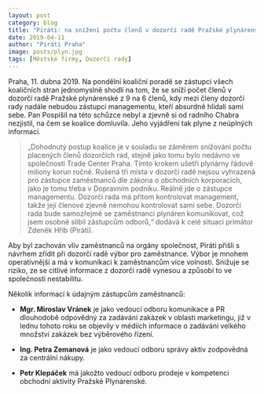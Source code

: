 ```yaml
---
layout: post
category: blog
title: "Piráti: na snížení počtu členů v dozorčí radě Pražské plynárenské se koalice jednomyslně shodla, Pospíšil na jednání nebyl"
date: 2019-04-11
author: "Piráti Praha"
image: posts/plyn.jpg
tags: [Městské firmy, Dozorčí rady] 
---
```


Praha, 11. dubna 2019. Na pondělní koaliční poradě se zástupci všech koaličních stran jednomyslně shodli na tom, že se sníží počet členů v dozorčí radě Pražské plynárenské z 9 na 6 členů, kdy mezi členy dozorčí rady nadále nebudou zástupci managementu, kteří absurdně hlídali sami sebe. Pan Pospíšil na této schůzce nebyl a zjevně si od radního Chabra nezjistil, na čem se koalice domluvila. Jeho vyjádření tak plyne z neúplných informací.

> „Dohodnutý postup koalice je v souladu se záměrem snižování počtu placených členů dozorčích rad, stejně jako tomu bylo nedávno ve společnosti Trade Center Praha. Tímto krokem ušetří plynárny řádově miliony korun ročně. Rušená tři místa v dozorčí radě nejsou vyhrazená pro zástupce zaměstnanců dle zákona o obchodních korporacích, jako je tomu třeba v Dopravním podniku. Reálně jde o zástupce managementu. Dozorčí rada má přitom kontrolovat management, takže její členové zjevně nemohou kontrolovat sami sebe. Dozorčí rada bude samozřejmě se zaměstnanci plynáren komunikovat, což jsem osobně slíbil zástupcům odborů,“ dodává k celé situaci primátor Zdeněk Hřib (Piráti).

Aby byl zachován vliv zaměstnanců na orgány společnost, Piráti přišli s návrhem zřídit při dozorčí radě výbor pro zaměstnance. Výbor je mnohem operativnější a má v komunikaci k zaměstnancům více volnosti. Snižuje se riziko, ze se citlivé informace z dozorčí radě vynesou a způsobí to ve společnosti nestabilitu.

Několik informací k údajným zástupcům zaměstnanců:

* **Mgr. Miroslav Vránek** je jako vedoucí odboru komunikace a PR dlouhodobě odpovědný za zadávání zakázek v oblasti marketingu, již v lednu tohoto roku se objevily v médiích informace o zadávání velkého množství zakázek bez výběrového řízení.

* **Ing. Petra Zemanová** je jako vedoucí odboru správy aktiv zodpovědná za centrální nákupy.

* **Petr Klepáček** má jakožto vedoucí odboru prodeje v kompetenci obchodní aktivity Pražské Plynárenské.
